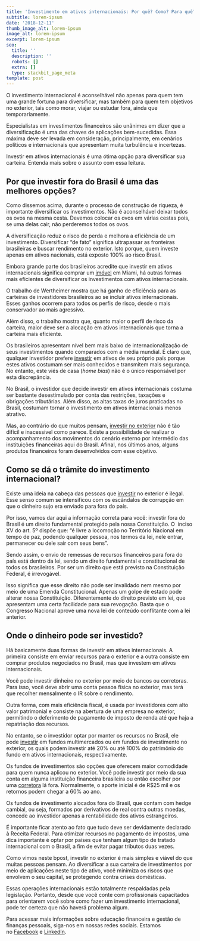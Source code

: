 ```yaml
---
title: 'Investimento em ativos internacionais: Por quê? Como? Para quê?'
subtitle: lorem-ipsum
date: '2018-12-11'
thumb_image_alt: lorem-ipsum
image_alt: lorem-ipsum
excerpt: lorem-ipsum
seo:
  title: ''
  description: ''
  robots: []
  extra: []
  type: stackbit_page_meta
template: post
---
```

O investimento internacional é aconselhável não apenas para quem tem uma grande fortuna para diversificar, mas também para quem tem objetivos no exterior, tais como morar, viajar ou estudar fora, ainda que temporariamente.

Especialistas em investimentos financeiros são unânimes em dizer que a diversificação é uma das chaves de aplicações bem-sucedidas. Essa máxima deve ser levada em consideração, principalmente, em cenários políticos e internacionais que apresentam muita turbulência e incertezas.

Investir em ativos internacionais é uma ótima opção para diversificar sua carteira. Entenda mais sobre o assunto com essa leitura.

## **Por que investir fora do Brasil é uma das melhores opções?**

Como dissemos acima, durante o processo de construção de riqueza, é importante diversificar os investimentos. Não é aconselhável deixar todos os ovos na mesma cesta. Devemos colocar os ovos em várias cestas pois, se uma delas cair, não perderemos todos os ovos.

A diversificação reduz o risco de perda e melhora a eficiência de um investimento. Diversificar “de fato” significa ultrapassar as fronteiras brasileiras e buscar rendimento no exterior. Isto porque, quem investe apenas em ativos nacionais, está exposto 100% ao risco Brasil.

Embora grande parte dos brasileiros acredite que investir em ativos internacionais significa comprar um [imóvel](https://saudemaisacao.com.br/blog/cuidado-investir-em-imoveis-pode-ser-arriscado/) em Miami, há outras formas mais eficientes de diversificar os investimentos com ativos internacionais.

O trabalho de Wertheimer mostra que há ganho de eficiência para as carteiras de investidores brasileiros ao se incluir ativos internacionais. Esses ganhos ocorrem para todos os perfis de risco, desde o mais conservador ao mais agressivo.

Além disso, o trabalho mostra que, quanto maior o perfil de risco da carteira, maior deve ser a alocação em ativos internacionais que torna a carteira mais eficiente.

Os brasileiros apresentam nível bem mais baixo de internacionalização de seus investimentos quando comparados com a média mundial. É claro que, qualquer investidor prefere [investir](http://saudemaisacao.com.br/blog/qual-a-melhor-hora-para-investir/) em ativos de seu próprio país porque estes ativos costumam ser mais conhecidos e transmitem mais segurança. No entanto, este viés de casa (*home bias*) não é o único responsável por esta discrepância.

No Brasil, o investidor que decide investir em ativos internacionais costuma ser bastante desestimulado por conta das restrições, taxações e obrigações tributárias. Além disso, as altas taxas de juros praticadas no Brasil, costumam tornar o investimento em ativos internacionais menos atrativo.

Mas, ao contrário do que muitos pensam, [investir no exterior](https://saudemaisacao.com.br/blog/aprenda-como-investir-dinheiro-no-exterior-agora-mesmo/) não é tão difícil e inacessível como parece. Existe a possibilidade de realizar o acompanhamento dos movimentos do cenário externo por intermédio das instituições financeiras aqui do Brasil. Afinal, nos últimos anos, alguns produtos financeiros foram desenvolvidos com esse objetivo.

## **Como se dá o trâmite do investimento internacional?**

Existe uma ideia na cabeça das pessoas que [investir](https://saudemaisacao.com.br/blog/vale-a-pena-investir-em-criptomoedas/) no exterior é ilegal. Esse senso comum se intensificou com os escândalos de corrupção em que o dinheiro sujo era enviado para fora do país.

Por isso, vamos dar aqui a informação correta para você: investir fora do Brasil é um direito fundamental protegido pela nossa Constituição. O  inciso XV do art. 5º dispõe que: “é livre a locomoção no Território Nacional em tempo de paz, podendo qualquer pessoa, nos termos da lei, nele entrar, permanecer ou dele sair com seus bens”.

Sendo assim, o envio de remessas de recursos financeiros para fora do país está dentro da lei, sendo um direito fundamental e constitucional de todos os brasileiros. Por ser um direito que está previsto na Constituição Federal, é irrevogável.

Isso significa que esse direito não pode ser invalidado nem mesmo por meio de uma Emenda Constitucional. Apenas um golpe de estado pode alterar nossa Constituição. Diferentemente do direito previsto em lei, que apresentam uma certa facilidade para sua revogação. Basta que o Congresso Nacional aprove uma nova lei de conteúdo conflitante com a lei anterior.

## **Onde o dinheiro pode ser investido?**

Há basicamente duas formas de investir em ativos internacionais. A primeira consiste em enviar recursos para o exterior e a outra consiste em comprar produtos negociados no Brasil, mas que investem em ativos internacionais.

Você pode investir dinheiro no exterior por meio de bancos ou corretoras. Para isso, você deve abrir uma conta pessoa física no exterior, mas terá que recolher mensalmente o IR sobre o rendimento.

Outra forma, com mais eficiência fiscal, é usada por investidores com alto valor patrimonial e consiste na abertura de uma empresa no exterior, permitindo o deferimento de pagamento de imposto de renda até que haja a repatriação dos recursos.

No entanto, se o investidor optar por manter os recursos no Brasil, ele pode [investir](https://saudemaisacao.com.br/blog/investimento-mensal-qual-o-valor-ideal-para-poupar-e-investir/) em fundos multimercados ou em fundos de investimento no exterior, os quais podem investir até 20% ou até 100% do patrimônio do fundo em ativos internacionais, respectivamente.

Os fundos de investimentos são opções que oferecem maior comodidade para quem nunca aplicou no exterior. Você pode investir por meio da sua conta em alguma instituição financeira brasileira ou então escolher por uma [corretora](https://saudemaisacao.com.br/blog/bancos-ou-corretoras-independente/) lá fora. Normalmente, o aporte inicial é de R$25 mil e os retornos podem chegar a 60% ao ano.

Os fundos de investimento alocados fora do Brasil, que contam com hedge cambial, ou seja, formados por derivativos de real contra outras moedas, concede ao investidor apenas a rentabilidade dos ativos estrangeiros.

É importante ficar atento ao fato que tudo deve ser devidamente declarado à Receita Federal. Para otimizar recursos no pagamento de impostos, uma dica importante é optar por países que tenham algum tipo de tratado internacional com o Brasil, a fim de evitar pagar tributos duas vezes.

Como vimos neste bpost, investir no exterior é mais simples e viável do que muitas pessoas pensam. Ao diversificar a sua carteira de investimentos por meio de aplicações neste tipo de ativo, você minimiza os riscos que envolvem o seu capital, se protegendo contra crises domésticas.

Essas operações internacionais estão totalmente respaldadas pela legislação. Portanto, desde que você conte com profissionais capacitados para orientarem você sobre como fazer um investimento internacional, pode ter certeza que não haverá problema algum.

Para acessar mais informações sobre educação financeira e gestão de finanças pessoais, siga-nos em nossas redes sociais. Estamos no [Facebook](https://www.facebook.com/saudemaisacao) e [LinkedIn](https://www.linkedin.com/in/sa%C3%BAde-mais-a%C3%A7%C3%A3o-educa%C3%A7%C3%A3o-e-planejamento-financeiro-834ba612b/).
